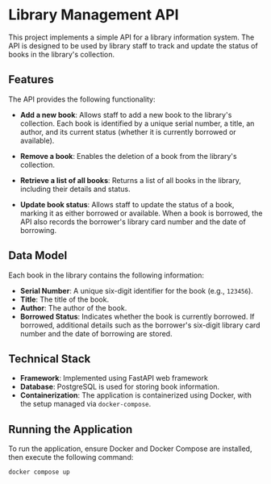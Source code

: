 # Library Management API

This project implements a simple API for a library information system. The API is designed to be used by library staff to track and update the status of books in the library's collection.

## Features

The API provides the following functionality:

- **Add a new book**: Allows staff to add a new book to the library's collection. Each book is identified by a unique serial number, a title, an author, and its current status (whether it is currently borrowed or available).
  
- **Remove a book**: Enables the deletion of a book from the library's collection.

- **Retrieve a list of all books**: Returns a list of all books in the library, including their details and status.

- **Update book status**: Allows staff to update the status of a book, marking it as either borrowed or available. When a book is borrowed, the API also records the borrower's library card number and the date of borrowing.

## Data Model

Each book in the library contains the following information:

- **Serial Number**: A unique six-digit identifier for the book (e.g., `123456`).
- **Title**: The title of the book.
- **Author**: The author of the book.
- **Borrowed Status**: Indicates whether the book is currently borrowed. If borrowed, additional details such as the borrower's six-digit library card number and the date of borrowing are stored.

## Technical Stack

- **Framework**: Implemented using FastAPI web framework 
- **Database**: PostgreSQL is used for storing book information.
- **Containerization**: The application is containerized using Docker, with the setup managed via `docker-compose`.

## Running the Application

To run the application, ensure Docker and Docker Compose are installed, then execute the following command:

```bash
docker compose up
```